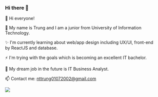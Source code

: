 ### Hi there 👋

<!--
**trunng/trunng** is a ✨ _special_ ✨ repository because its `README.md` (this file) appears on your GitHub profile.

Here are some ideas to get you started:

- 🔭 I’m currently working on ...
- 🌱 I’m currently learning ...
- 👯 I’m looking to collaborate on ...
- 🤔 I’m looking for help with ...
- 💬 Ask me about ...
- 📫 How to reach me: ...
- 😄 Pronouns: ...
- ⚡ Fun fact: ...
-->

👋 Hi everyone!

🔭 My name is Trung and I am a junior from University of Information Technology.

✨ I'm currently learning about web/app design including UX/UI, front-end by ReactJS and database.

⚡ I'm trying with the goals which is becoming an excellent IT bachelor.

🌱 My dream job in the future is IT Business Analyst.

📫 Contact me: nttrung01072002@gmail.com

![](http://github-profile-summary-cards.vercel.app/api/cards/stats?username=trunng&theme=github)
